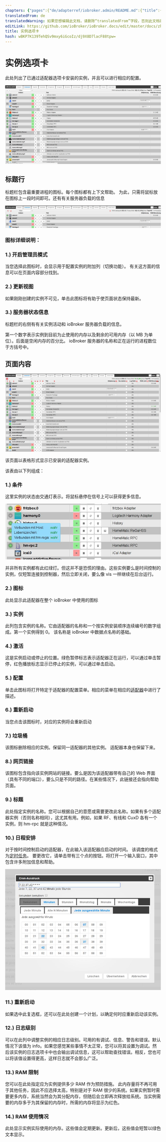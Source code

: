 ```yaml
---
chapters: {"pages":{"de/adapterref/iobroker.admin/README.md":{"title":{"de":"no title"},"content":"de/adapterref/iobroker.admin/README.md"},"de/adapterref/iobroker.admin/admin/tab-adapters.md":{"title":{"de":"Der Reiter Adapter"},"content":"de/adapterref/iobroker.admin/admin/tab-adapters.md"},"de/adapterref/iobroker.admin/admin/tab-instances.md":{"title":{"de":"Der Reiter Instanzen"},"content":"de/adapterref/iobroker.admin/admin/tab-instances.md"},"de/adapterref/iobroker.admin/admin/tab-objects.md":{"title":{"de":"Der Reiter Objekte"},"content":"de/adapterref/iobroker.admin/admin/tab-objects.md"},"de/adapterref/iobroker.admin/admin/tab-states.md":{"title":{"de":"Der Reiter Zustände"},"content":"de/adapterref/iobroker.admin/admin/tab-states.md"},"de/adapterref/iobroker.admin/admin/tab-groups.md":{"title":{"de":"Der Reiter Gruppen"},"content":"de/adapterref/iobroker.admin/admin/tab-groups.md"},"de/adapterref/iobroker.admin/admin/tab-users.md":{"title":{"de":"Der Reiter Benutzer"},"content":"de/adapterref/iobroker.admin/admin/tab-users.md"},"de/adapterref/iobroker.admin/admin/tab-events.md":{"title":{"de":"Der Reiter Ereignisse"},"content":"de/adapterref/iobroker.admin/admin/tab-events.md"},"de/adapterref/iobroker.admin/admin/tab-hosts.md":{"title":{"de":"Der Reiter Hosts"},"content":"de/adapterref/iobroker.admin/admin/tab-hosts.md"},"de/adapterref/iobroker.admin/admin/tab-enums.md":{"title":{"de":"Der Reiter Aufzählungen"},"content":"de/adapterref/iobroker.admin/admin/tab-enums.md"},"de/adapterref/iobroker.admin/admin/tab-log.md":{"title":{"de":"Der Reiter Log"},"content":"de/adapterref/iobroker.admin/admin/tab-log.md"},"de/adapterref/iobroker.admin/admin/tab-system.md":{"title":{"de":"Die Systemeinstellungen"},"content":"de/adapterref/iobroker.admin/admin/tab-system.md"}}}
translatedFrom: de
translatedWarning: 如果您想编辑此文档，请删除“translatedFrom”字段，否则此文档将再次自动翻译
editLink: https://github.com/ioBroker/ioBroker.docs/edit/master/docs/zh-cn/adapterref/iobroker.admin/tab-instances.md
title: 实例选项卡
hash: wBKP7K139TehQSv9mxy6iGcoIz/dj9X8D7lacF88tpw=
---
```

# 实例选项卡
此处列出了已通过适配器选项卡安装的实例，并且可以进行相应的配置。

<span style="line-height: 1.5;"></span>

![iobroker_admin_instances_content00](../../../de/adapterref/iobroker.admin/img/tab-instances_Inhalt00.jpg)

## 标题行
标题栏包含最重要进程的图标。每个图标都有上下文帮助。
为此，只需将鼠标放在图标上一段时间即可。还有有关服务器负载的信息

![iobroker_admin_instances_headline_icons](../../../de/adapterref/iobroker.admin/img/tab-instances_Icons-e1476803621402.jpg)

### **图标详细说明：**
### **1.) 开启管理员模式**
当您选择此图标时，会显示用于配置实例的附加列（切换功能）。
有关这方面的信息可以在页面内容部分找到。

### **2.) 更新视图**
如果刚刚创建的实例不可见，单击此图标将有助于使页面状态保持最新。

### **3.) 服务器状态信息**
标题栏的右侧有有关实例活动和 ioBroker 服务器负载的信息。

第一个数字表示实例到目前为止使用的内存以及剩余的可用内存（以 MB 为单位）。后面是空闲内存的百分比。 ioBroker 服务器的名称和正在运行的进程数位于方括号中。

## 页面内容
![iobroker_admin_instances_headline_columns](../../../de/adapterref/iobroker.admin/img/tab-instances_Headline_Columns.jpg)

该页面以表格形式显示已安装的适配器实例。

该表由以下列组成：

### **1.) 条件**
这里实例的状态由交通灯表示。将鼠标悬停在信号上可以获得更多信息。

![iobroker_admin_instances_status](../../../de/adapterref/iobroker.admin/img/tab-instances_Instanzen_Status.jpg)

并非所有实例都有此红绿灯。但这并不是恐慌的理由。这些实例要么是时间控制的实例，仅短暂连接到控制器，然后立即关闭，要么像 vis 一样继续在后台运行。

### **2.) 图标**
此处显示此适配器在整个 ioBroker 中使用的图标

### **3.) 实例**
此列包含实例的名称。它由适配器的名称和一个按实例安装顺序连续编号的数字组成。第一个实例得到 0。
该名称是 ioBroker 中数据点名称的基础。

### 4.) 激活
这是实例启动或停止的位置。绿色暂停标志表示适配器正在运行，可以通过单击暂停，红色播放标志显示已停止的实例，可以通过单击启动。

### **5.) 配置**
单击此图标将打开特定于适配器的配置菜单。相应的菜单在相应的[适配器](http://www.iobroker.net/?page_id=2236&lang=de)中进行了描述。

### **6.) 重新启动**
当您点击该图标时，对应的实例将会重新启动

### **7.) 垃圾桶**
该图标删除相应的实例。保留同一适配器的其他实例。
适配器本身也保留下来。

### **8.) 网页链接**
该图标包含指向该实例网站的链接。要么是因为该适配器带有自己的 Web 界面（具有不同的端口），要么只是不同的路径。在某些情况下，此链接还会指向帮助页面。

### **9.) 标题**
此处指定实例的名称。您可以根据自己的意愿或需要更改此名称。如果有多个适配器实例（否则名称相同），这尤其有用。例如，如果 RF、有线和 CuxD 各有一个实例，则 hm-rpc 就是这种情况。

### **10.) 日程安排**
对于按时间控制启动的适配器，在此输入该适配器应启动的时间。
该调度的格式为[定时任务](https://de.wikipedia.org/wiki/Cron#Beispiele)。
要更改它，请单击带有三个点的按钮。将打开一个输入窗口，其中包含许多附加信息和帮助。

![iobroker_admin_instances_cronjob](../../../de/adapterref/iobroker.admin/img/tab-instances_Cronjob.jpg)

### **11.) 重新启动**
如果选中此复选框，还可以在此处创建一个计划，以确定何时应重新启动该实例。

### **12.) 日志级别**
可以在此列中调整实例的相应日志级别。可用的有调试、信息、警告和错误。默认情况下该值为 info。如果您感觉某些事情不太正常，您可以将其设置为调试。然后该实例的日志选项卡中也会输出调试信息，这可以帮助查找错误。相反，您也可以将该值设置得更高，这样日志就不会那么广泛。

### **13.) RAM 限制**
您可以在此处指定应为实例提供多少 RAM 作为预防措施。
此内存量将不再可用于其他任务，因此不应选择太高，特别是对于 RAM 很少的系统。如果实例暂时需要更多内存，系统当然会为其分配内存，但随后会立即再次释放给系统。当实例需要的内存多于为其保留的内存时，所需的内存将显示为红色。

### 14.) RAM 使用情况
此处显示实例实际使用的内存。这些值会定期更新。更新后，这些值会短暂以绿色文本显示。